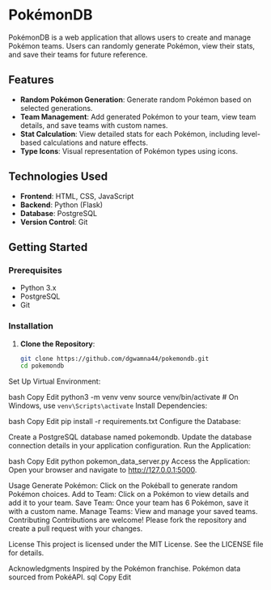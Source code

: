 # PokémonDB

PokémonDB is a web application that allows users to create and manage Pokémon teams. Users can randomly generate Pokémon, view their stats, and save their teams for future reference.

## Features

- **Random Pokémon Generation**: Generate random Pokémon based on selected generations.
- **Team Management**: Add generated Pokémon to your team, view team details, and save teams with custom names.
- **Stat Calculation**: View detailed stats for each Pokémon, including level-based calculations and nature effects.
- **Type Icons**: Visual representation of Pokémon types using icons.

## Technologies Used

- **Frontend**: HTML, CSS, JavaScript
- **Backend**: Python (Flask)
- **Database**: PostgreSQL
- **Version Control**: Git

## Getting Started

### Prerequisites

- Python 3.x
- PostgreSQL
- Git

### Installation

1. **Clone the Repository**:
   ```bash
   git clone https://github.com/dgwamna44/pokemondb.git
   cd pokemondb
Set Up Virtual Environment:

bash
Copy
Edit
python3 -m venv venv
source venv/bin/activate  # On Windows, use `venv\Scripts\activate`
Install Dependencies:

bash
Copy
Edit
pip install -r requirements.txt
Configure the Database:

Create a PostgreSQL database named pokemondb.
Update the database connection details in your application configuration.
Run the Application:

bash
Copy
Edit
python pokemon_data_server.py
Access the Application: Open your browser and navigate to http://127.0.0.1:5000.

Usage
Generate Pokémon: Click on the Pokéball to generate random Pokémon choices.
Add to Team: Click on a Pokémon to view details and add it to your team.
Save Team: Once your team has 6 Pokémon, save it with a custom name.
Manage Teams: View and manage your saved teams.
Contributing
Contributions are welcome! Please fork the repository and create a pull request with your changes.

License
This project is licensed under the MIT License. See the LICENSE file for details.

Acknowledgments
Inspired by the Pokémon franchise.
Pokémon data sourced from PokéAPI.
sql
Copy
Edit





